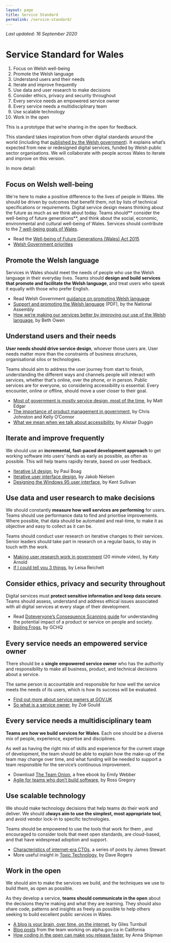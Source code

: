 ```yaml
---
layout: page
title: Service Standard
permalink: /service-standard/
---
```



_Last updated: 16 September 2020_


# Service Standard for Wales



1. Focus on Welsh well-being
2. Promote the Welsh language
3. Understand users and their needs
4. Iterate and improve frequently
5. Use data and user research to make decisions
6. Consider ethics, privacy and security throughout
7. Every service needs an empowered service owner
8. Every service needs a multidisciplinary team
9. Use scalable technology
10. Work in the open

This is a prototype that we’re sharing in the open for feedback.

This standard takes inspiration from other digital standards around the world (including that [published by the Welsh government](https://gov.wales/digital-service-standard)). It explains what’s expected from new or redesigned digital services, funded by Welsh public sector organisations. We will collaborate with people across Wales to iterate and improve on this version.

In more detail:


## Focus on Welsh well-being

We're here to make a positive difference to the lives of people in Wales. We should be driven by outcomes that benefit them, not by lists of technical specifications or requirements. Digital service design means thinking about the future as much as we think about today. Teams should** consider the well-being of future generations**, and think about the social, economic, environmental and cultural well-being of Wales. Services should contribute to the [7 well-being goals of Wales](https://gov.wales/well-being-wales-2019).



*   Read the [Well-being of Future Generations (Wales) Act 2015](https://gov.wales/well-being-future-generations-wales-act-2015-guidance)
*   [Welsh Government priorities](https://gov.wales/our-priorities)


## Promote the Welsh language

Services in Wales should meet the needs of people who use the Welsh language in their everyday lives. Teams should **design and build services that promote and facilitate the Welsh language**, and treat users who speak it equally with those who prefer English.



*   Read Welsh Government [guidance on promoting Welsh language](https://gov.wales/promoting-the-welsh-language)
*   [Support and promoting the Welsh language](https://business.senedd.wales/documents/s91261/Report.pdf) (PDF), by the National Assembly
*   [How we’re making our services better by improving our use of the Welsh language](https://wearecitizensadvice.org.uk/how-were-making-our-services-better-by-improving-our-use-of-the-welsh-language-5d7320c6fb1d), by Beth Owen


## Understand users and their needs

**User needs should drive service design**, whoever those users are. User needs matter more than the constraints of business structures, organisational silos or technologies.

Teams should aim to address the user journey from start to finish, understanding the different ways and channels people will interact with services, whether that's online, over the phone, or in person. Public services are for everyone, so considering accessibility is essential. Every encounter, online or offline, should move a user closer to their goal.



*   [Most of government is mostly service design, most of the time](https://blog.mattedgar.com/2015/05/12/most-of-government-is-mostly-service-design-most-of-the-time-discuss/), by Matt Edgar
*   [The importance of product management in government](https://medium.com/the-u-s-digital-service/the-importance-of-product-management-in-government-b59933d01874), by Chris Johnston and Kelly O’Connor
*   [What we mean when we talk about accessibility](https://accessibility.blog.gov.uk/2016/05/16/what-we-mean-when-we-talk-about-accessibility-2/), by Alistair Duggin


## Iterate and improve frequently

We should use an **incremental, fast-paced development approach** to get working software into users’ hands as early as possible, as often as possible. This will help teams rapidly iterate, based on user feedback.



*   [Iterative UI design](https://boagworld.com/design/iterative-ui-design/), by Paul Boag
*   [Iterative user interface design](https://www.nngroup.com/articles/iterative-design/), by Jakob Nielsen
*   [Designing the Windows 95 user interface](https://socket3.wordpress.com/2018/02/03/designing-windows-95s-user-interface/), by Kent Sullivan


## Use data and user research to make decisions

We should constantly **measure how well services are performing** for users. Teams should use performance data to find and prioritise improvements. Where possible, that data should be automated and real-time, to make it as objective and easy to collect as it can be.

Teams should conduct user research on iterative changes to their services. Senior leaders should take part in research on a regular basis, to stay in touch with the work.



*   [Making user research work in government](https://www.mindtheproduct.com/user-research-government-katy-arnold/) (20 minute video), by Katy Arnold
*   [If I could tell you 3 things](http://www.disambiguity.com/if-i-could-tell-you-3-things-notes-from-a-brief-career-in-the-public-service/), by Leisa Reichelt


## Consider ethics, privacy and security throughout

Digital services must **protect sensitive information and keep data secure**. Teams should assess, understand and address ethical issues associated with all digital services at every stage of their development.



*   Read [Doteveryone’s Consequence Scanning guide](https://doteveryone.org.uk/wp-content/uploads/2019/04/Consequence-Scanning_Agile-Event-Manual_TechTransformed_Doteveryone.pdf) for understanding the potential impact of a product or service on people and society.
*   [Boiling Frogs](https://github.com/gchq/BoilingFrogs/blob/master/GCHQ_Boiling_Frogs.pdf), by GCHQ


## Every service needs an empowered service owner

There should be a **single empowered service owner** who has the authority and responsibility to make all business, product, and technical decisions about a service.

The same person is accountable and responsible for how well the service meets the needs of its users, which is how its success will be evaluated.



*   [Find out more about service owners at GOV.UK](https://www.gov.uk/guidance/service-owner)
*   [So what is a service owner](https://www.zoeonthego.org/2020/06/17/so-what-is-a-service-owner/), by Zoë Gould


## Every service needs a multidisciplinary team

**Teams are how we build services for Wales**. Each one should be a diverse mix of people, experience, expertise and disciplines.

As well as having the right mix of skills and experience for the current stage of development, the team should be able to explain how the make-up of the team may change over time, and what funding will be needed to support a team responsible for the service’s continuous improvement.



*   Download [The Team Onion](https://tacitlondon.com/publications/teamonion/), a free ebook by Emily Webber
*   [Agile for teams who don’t build software](https://perago-wales.com/agile-for-teams-who-dont-build-software/), by Ross Gregory


## Use scalable technology

We should make technology decisions that help teams do their work and deliver. We should a**lways aim to use the simplest, most appropriate tool**, and avoid vendor lock-in to specific technologies.

Teams should be empowered to use the tools that work for them , and encouraged to consider tools that meet open standards, are cloud-based, and that have widespread adoption and support.



*   [Characteristics of internet-era CTOs](https://public.digital/2018/10/05/why-hire-an-internet-era-cto-what-will-they-actually-do/), a series of posts by James Stewart
*   More useful insight in [Toxic Technology](https://daverog.com/series-toxic-technology/), by Dave Rogers


## Work in the open

We should aim to make the services we build, and the techniques we use to build them, as open as possible.

As they develop a service, **teams should communicate in the open** about the decisions they’re making and what they are learning. They should also share code, patterns and insights as freely as possible to help others seeking to build excellent public services in Wales.



*   [A blog is your brain, over time, on the internet](https://gilest.org/2015/blog-brain/), by Giles Turnbull
*   [Blog posts](https://news.alpha.ca.gov) from the team working on alpha.gov.ca in California
*   [How coding in the open can make you release faster](https://www.annashipman.co.uk/jfdi/open-code-helps-you-release-faster.html), by Anna Shipman

